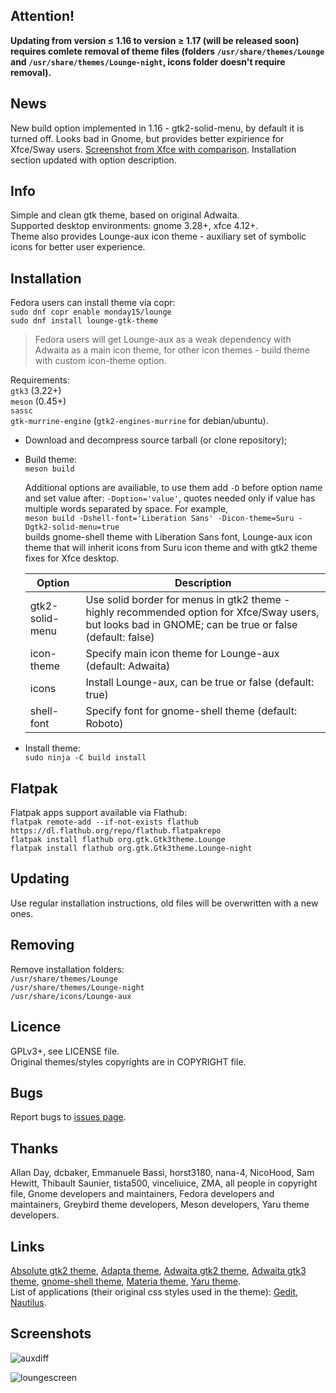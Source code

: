 ## Attention!

**Updating from version ≤ 1.16 to version ≥ 1.17 (will be released soon) requires comlete removal of theme files (folders `/usr/share/themes/Lounge` and `/usr/share/themes/Lounge-night`, icons folder doesn't require removal).**

## News
New build option implemented in 1.16 - gtk2-solid-menu, by default it is turned off. Looks bad in Gnome, but provides better expirience for Xfce/Sway users. [Screenshot from Xfce with comparison](https://user-images.githubusercontent.com/42862490/54489243-230b9280-48cc-11e9-9191-7912a4ef328f.png). Installation section updated with option description.

## Info
Simple and clean gtk theme, based on original Adwaita.  
Supported desktop environments: gnome 3.28+, xfce 4.12+.  
Theme also provides Lounge-aux icon theme - auxiliary set of symbolic icons for better user experience.
 
## Installation
Fedora users can install theme via copr:  
`sudo dnf copr enable monday15/lounge`  
`sudo dnf install lounge-gtk-theme`

> Fedora users will get Lounge-aux as a weak dependency with Adwaita as a main icon theme, for other icon themes - build theme with custom icon-theme option.


Requirements:  
`gtk3` (3.22+)   
`meson` (0.45+)  
`sassc`  
`gtk-murrine-engine` (`gtk2-engines-murrine` for debian/ubuntu).

- Download and decompress source tarball (or clone repository);
- Build theme:  
`meson build` 
 
  Additional options are availiable, to use them add `-D` before option name and set value after: `-Doption='value'`, quotes needed only if value has multiple words separated by space. For example,  
`meson build -Dshell-font='Liberation Sans' -Dicon-theme=Suru -Dgtk2-solid-menu=true`  
builds gnome-shell theme with Liberation Sans font, Lounge-aux icon theme that will inherit icons from Suru icon theme and with gtk2 theme fixes for Xfce desktop.

  Option | Description
  --- | ---
  gtk2-solid-menu | Use solid border for menus in gtk2 theme - highly recommended option for Xfce/Sway users, but looks bad in GNOME; can be true or false (default: false)
  icon-theme | Specify main icon theme for Lounge-aux (default: Adwaita)
  icons | Install Lounge-aux, can be true or false (default: true)
  shell-font | Specify font for gnome-shell theme (default: Roboto)

- Install theme:  
`sudo ninja -C build install`

## Flatpak
Flatpak apps support available via Flathub:  
`flatpak remote-add --if-not-exists flathub https://dl.flathub.org/repo/flathub.flatpakrepo`  
`flatpak install flathub org.gtk.Gtk3theme.Lounge`  
`flatpak install flathub org.gtk.Gtk3theme.Lounge-night`

## Updating
Use regular installation instructions, old files will be overwritten with a new ones.

## Removing
Remove installation folders:  
`/usr/share/themes/Lounge`  
`/usr/share/themes/Lounge-night`  
`/usr/share/icons/Lounge-aux`

## Licence
GPLv3+, see LICENSE file.  
Original themes/styles copyrights are in COPYRIGHT file.

## Bugs
Report bugs to [issues page](https://github.com/monday15/lounge-gtk-theme/issues).

## Thanks
Allan Day, dcbaker, Emmanuele Bassi, horst3180, nana-4, NicoHood, Sam Hewitt, Thibault Saunier, tista500, vinceliuice, ZMA, all people in copyright file, Gnome developers and maintainers, Fedora developers and maintainers, Greybird theme developers, Meson developers, Yaru theme developers.

## Links
[Absolute gtk2 theme](https://www.gnome-look.org/p/1080258/), [Adapta theme](https://github.com/adapta-project/adapta-gtk-theme), [Adwaita gtk2 theme](https://gitlab.gnome.org/GNOME/gnome-themes-extra), [Adwaita gtk3 theme](https://gitlab.gnome.org/GNOME/gtk), [gnome-shell theme](https://gitlab.gnome.org/GNOME/gnome-shell), [Materia theme](https://github.com/nana-4/materia-theme), [Yaru theme](https://github.com/ubuntu/yaru).  
List of applications (their original css styles used in the theme): [Gedit](https://gitlab.gnome.org/GNOME/gedit), [Nautilus](https://gitlab.gnome.org/GNOME/nautilus).

## Screenshots
![auxdiff](https://user-images.githubusercontent.com/42862490/50310672-82702700-04c4-11e9-9e3c-e806dcc942eb.png)

![loungescreen](https://user-images.githubusercontent.com/42862490/54494054-1c931000-48f8-11e9-89aa-ef9862b33005.png)
